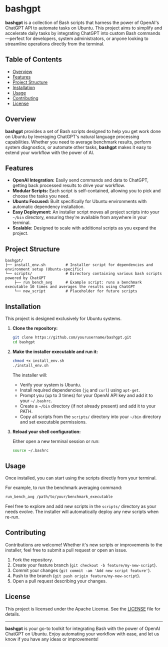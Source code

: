 
# bashgpt

**bashgpt** is a collection of Bash scripts that harness the power of OpenAI's ChatGPT API to automate tasks on Ubuntu. This project aims to simplify and accelerate daily tasks by integrating ChatGPT into custom Bash commands—perfect for developers, system administrators, or anyone looking to streamline operations directly from the terminal.

## Table of Contents

- [Overview](#overview)
- [Features](#features)
- [Project Structure](#project-structure)
- [Installation](#installation)
- [Usage](#usage)
- [Contributing](#contributing)
- [License](#license)

## Overview

**bashgpt** provides a set of Bash scripts designed to help you get work done on Ubuntu by leveraging ChatGPT's natural language processing capabilities. Whether you need to average benchmark results, perform system diagnostics, or automate other tasks, **bashgpt** makes it easy to extend your workflow with the power of AI.

## Features

- **OpenAI Integration:** Easily send commands and data to ChatGPT, getting back processed results to drive your workflow.
- **Modular Scripts:** Each script is self-contained, allowing you to pick and choose the tasks you need.
- **Ubuntu Focused:** Built specifically for Ubuntu environments with automatic dependency installation.
- **Easy Deployment:** An installer script moves all project scripts into your `~/bin` directory, ensuring they're available from anywhere in your terminal.
- **Scalable:** Designed to scale with additional scripts as you expand the project.

## Project Structure

```plaintext
bashgpt/
├── install_env.sh         # Installer script for dependencies and environment setup (Ubuntu-specific)
└── scripts/               # Directory containing various bash scripts powered by ChatGPT
    ├── run_bench_avg      # Example script: runs a benchmark executable 10 times and averages the results using ChatGPT
    └── new_script         # Placeholder for future scripts
```

## Installation

This project is designed exclusively for Ubuntu systems.

1. **Clone the repository:**

   ```bash
   git clone https://github.com/yourusername/bashgpt.git
   cd bashgpt
   ```

2. **Make the installer executable and run it:**

   ```bash
   chmod +x install_env.sh
   ./install_env.sh
   ```

   The installer will:
   - Verify your system is Ubuntu.
   - Install required dependencies (`jq` and `curl`) using `apt-get`.
   - Prompt you (up to 3 times) for your OpenAI API key and add it to your `~/.bashrc`.
   - Create a `~/bin` directory (if not already present) and add it to your PATH.
   - Copy all scripts from the `scripts/` directory into your `~/bin` directory and set executable permissions.

3. **Reload your shell configuration:**

   Either open a new terminal session or run:

   ```bash
   source ~/.bashrc
   ```

## Usage

Once installed, you can start using the scripts directly from your terminal.

For example, to run the benchmark averaging command:

```bash
run_bench_avg /path/to/your/benchmark_executable
```

Feel free to explore and add new scripts in the `scripts/` directory as your needs evolve. The installer will automatically deploy any new scripts when re-run.

## Contributing

Contributions are welcome! Whether it's new scripts or improvements to the installer, feel free to submit a pull request or open an issue.

1. Fork the repository.
2. Create your feature branch (`git checkout -b feature/my-new-script`).
3. Commit your changes (`git commit -am 'Add new script feature'`).
4. Push to the branch (`git push origin feature/my-new-script`).
5. Open a pull request describing your changes.

## License

This project is licensed under the Apache License. See the [LICENSE](LICENSE) file for details.

---

**bashgpt** is your go-to toolkit for integrating Bash with the power of OpenAI ChatGPT on Ubuntu. Enjoy automating your workflow with ease, and let us know if you have any ideas or improvements!

